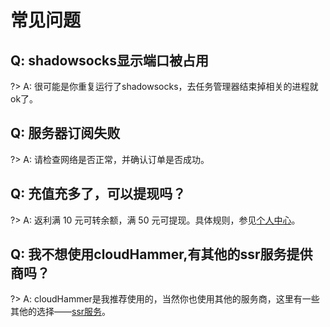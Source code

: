 # 常见问题
## Q: shadowsocks显示端口被占用
?> A: 很可能是你重复运行了shadowsocks，去任务管理器结束掉相关的进程就ok了。
## Q: 服务器订阅失败
?> A: 请检查网络是否正常，并确认订单是否成功。
## Q: 充值充多了，可以提现吗？
?> A: 返利满 10 元可转余额，满 50 元可提现。具体规则，参见[个人中心](https://console.cloudhammer.xyz/user/code)。
## Q: 我不想使用cloudHammer,有其他的ssr服务提供商吗？
?> A: cloudHammer是我推荐使用的，当然你也使用其他的服务商，这里有一些其他的选择——[ssr服务](https://github.com/387099/SSR/issues/1)。